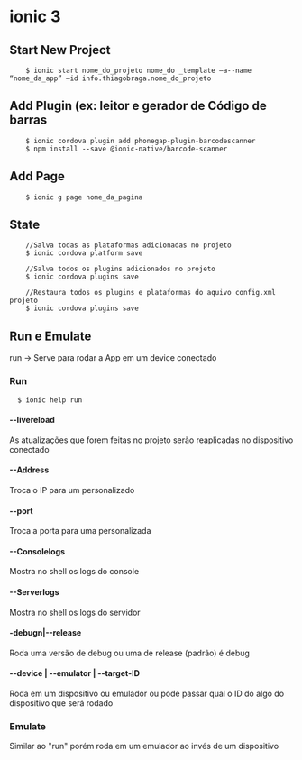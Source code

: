 # ionic 3

## Start New Project

        $ ionic start nome_do_projeto nome_do _template —a--name “nome_da_app” —id info.thiagobraga.nome_do_projeto

## Add Plugin (ex: leitor e gerador de Código de barras

        $ ionic cordova plugin add phonegap-plugin-barcodescanner
        $ npm install --save @ionic-native/barcode-scanner

## Add Page

        $ ionic g page nome_da_pagina

## State

        //Salva todas as plataformas adicionadas no projeto
        $ ionic cordova platform save 

        //Salva todos os plugins adicionados no projeto
        $ ionic cordova plugins save 

        //Restaura todos os plugins e plataformas do aquivo config.xml projeto
        $ ionic cordova plugins save
        
## Run e Emulate

run -> Serve para rodar a App em um device conectado

### Run

      $ ionic help run
      
#### --livereload

As atualizações que forem feitas no projeto serão reaplicadas no dispositivo conectado

#### --Address

Troca o IP para um personalizado

#### --port

Troca a porta para uma personalizada

#### --Consolelogs

Mostra no shell os logs do console

#### --Serverlogs

Mostra no shell os logs do servidor

#### -debugn|--release

Roda uma versão de debug ou uma de release (padrão) é debug

#### --device | --emulator | --target-ID

Roda em um dispositivo ou emulador ou pode passar qual o ID do algo do dispositivo que será rodado

### Emulate

Similar ao "run" porém roda em um emulador ao invés de um dispositivo
      
      

  


